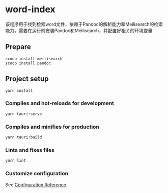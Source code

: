 # word-index
该程序用于找到检索word文件，依赖于Pandoc的解析能力和Meilisearch的检索能力，需要在运行前安装Pandoc和Meilisearch，并配置好相关的环境变量

## Prepare
```
scoop install meilisearch
scoop install pandoc
```

## Project setup
```
yarn install
```

### Compiles and hot-reloads for development
```
yarn tauri:serve
```

### Compiles and minifies for production
```
yarn tauri:build
```

### Lints and fixes files
```
yarn lint
```

### Customize configuration
See [Configuration Reference](https://cli.vuejs.org/config/).
